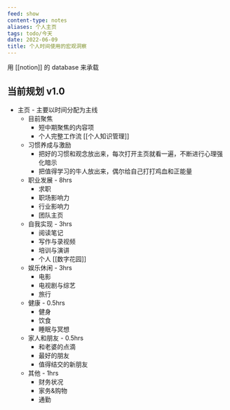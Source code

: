 ```yaml
---
feed: show
content-type: notes
aliases: 个人主页
tags: todo/今天
date: 2022-06-09
title: 个人时间使用的宏观洞察
---
```


用 [[notion]] 的 database 来承载

## 当前规划 v1.0

- 主页 - 主要以时间分配为主线
	- 目前聚焦
		- 短中期聚焦的内容项
		- 个人完整工作流 [[个人知识管理]]
	- 习惯养成与激励
		- 把好的习惯和观念放出来，每次打开主页就看一遍，不断进行心理强化暗示
		- 把值得学习的牛人放出来，偶尔给自己打打鸡血和正能量
	- 职业发展 - 8hrs
		- 求职
		- 职场影响力
		- 行业影响力
		- 团队主页
	- 自我实现 - 3hrs
		- 阅读笔记
		- 写作与录视频
		- 培训与演讲
		- 个人 [[数字花园]]
	- 娱乐休闲 - 3hrs
		- 电影
		- 电视剧与综艺
		- 旅行
	- 健康 - 0.5hrs
		- 健身
		- 饮食
		- 睡眠与冥想
	- 家人和朋友 - 0.5hrs
		- 和老婆的点滴
		- 最好的朋友
		- 值得结交的新朋友
	- 其他 - 1hrs
		- 财务状况
		- 家务&购物
		- 通勤
